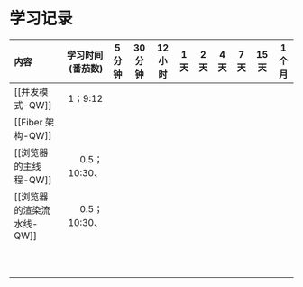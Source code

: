 # 学习记录

| 内容               |  学习时间(番茄数) | 5 分钟 | 30 分钟 | 12 小时 | 1 天 | 2 天 | 4 天 | 7 天 | 15 天 | 1 个月 |
| :--------------- | ---------: | :--: | ----- | ----- | --- | --- | --- | --- | ---- | ---- |
| [[并发模式-QW]]      |     1；9:12 |      |       |       |     |     |     |     |      |      |
| [[Fiber 架构-QW]]  |            |      |       |       |     |     |     |     |      |      |
| [[浏览器的主线程-QW]]   | 0.5；10:30、 |      |       |       |     |     |     |     |      |      |
| [[浏览器的渲染流水线-QW]] | 0.5；10:30、 |      |       |       |     |     |     |     |      |      |
|                  |            |      |       |       |     |     |     |     |      |      |
|                  |            |      |       |       |     |     |     |     |      |      |
|                  |            |      |       |       |     |     |     |     |      |      |
|                  |            |      |       |       |     |     |     |     |      |      |
|                  |            |      |       |       |     |     |     |     |      |      |
|                  |            |      |       |       |     |     |     |     |      |      |
|                  |            |      |       |       |     |     |     |     |      |      |
|                  |            |      |       |       |     |     |     |     |      |      |
|                  |            |      |       |       |     |     |     |     |      |      |
|                  |            |      |       |       |     |     |     |     |      |      |
